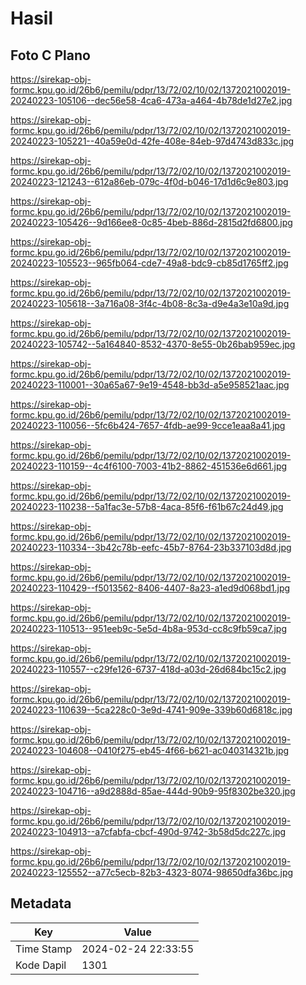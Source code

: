 # Hasil

## Foto C Plano

https://sirekap-obj-formc.kpu.go.id/26b6/pemilu/pdpr/13/72/02/10/02/1372021002019-20240223-105106--dec56e58-4ca6-473a-a464-4b78de1d27e2.jpg

https://sirekap-obj-formc.kpu.go.id/26b6/pemilu/pdpr/13/72/02/10/02/1372021002019-20240223-105221--40a59e0d-42fe-408e-84eb-97d4743d833c.jpg

https://sirekap-obj-formc.kpu.go.id/26b6/pemilu/pdpr/13/72/02/10/02/1372021002019-20240223-121243--612a86eb-079c-4f0d-b046-17d1d6c9e803.jpg

https://sirekap-obj-formc.kpu.go.id/26b6/pemilu/pdpr/13/72/02/10/02/1372021002019-20240223-105426--9d166ee8-0c85-4beb-886d-2815d2fd6800.jpg

https://sirekap-obj-formc.kpu.go.id/26b6/pemilu/pdpr/13/72/02/10/02/1372021002019-20240223-105523--965fb064-cde7-49a8-bdc9-cb85d1765ff2.jpg

https://sirekap-obj-formc.kpu.go.id/26b6/pemilu/pdpr/13/72/02/10/02/1372021002019-20240223-105618--3a716a08-3f4c-4b08-8c3a-d9e4a3e10a9d.jpg

https://sirekap-obj-formc.kpu.go.id/26b6/pemilu/pdpr/13/72/02/10/02/1372021002019-20240223-105742--5a164840-8532-4370-8e55-0b26bab959ec.jpg

https://sirekap-obj-formc.kpu.go.id/26b6/pemilu/pdpr/13/72/02/10/02/1372021002019-20240223-110001--30a65a67-9e19-4548-bb3d-a5e958521aac.jpg

https://sirekap-obj-formc.kpu.go.id/26b6/pemilu/pdpr/13/72/02/10/02/1372021002019-20240223-110056--5fc6b424-7657-4fdb-ae99-9cce1eaa8a41.jpg

https://sirekap-obj-formc.kpu.go.id/26b6/pemilu/pdpr/13/72/02/10/02/1372021002019-20240223-110159--4c4f6100-7003-41b2-8862-451536e6d661.jpg

https://sirekap-obj-formc.kpu.go.id/26b6/pemilu/pdpr/13/72/02/10/02/1372021002019-20240223-110238--5a1fac3e-57b8-4aca-85f6-f61b67c24d49.jpg

https://sirekap-obj-formc.kpu.go.id/26b6/pemilu/pdpr/13/72/02/10/02/1372021002019-20240223-110334--3b42c78b-eefc-45b7-8764-23b337103d8d.jpg

https://sirekap-obj-formc.kpu.go.id/26b6/pemilu/pdpr/13/72/02/10/02/1372021002019-20240223-110429--f5013562-8406-4407-8a23-a1ed9d068bd1.jpg

https://sirekap-obj-formc.kpu.go.id/26b6/pemilu/pdpr/13/72/02/10/02/1372021002019-20240223-110513--951eeb9c-5e5d-4b8a-953d-cc8c9fb59ca7.jpg

https://sirekap-obj-formc.kpu.go.id/26b6/pemilu/pdpr/13/72/02/10/02/1372021002019-20240223-110557--c29fe126-6737-418d-a03d-26d684bc15c2.jpg

https://sirekap-obj-formc.kpu.go.id/26b6/pemilu/pdpr/13/72/02/10/02/1372021002019-20240223-110639--5ca228c0-3e9d-4741-909e-339b60d6818c.jpg

https://sirekap-obj-formc.kpu.go.id/26b6/pemilu/pdpr/13/72/02/10/02/1372021002019-20240223-104608--0410f275-eb45-4f66-b621-ac040314321b.jpg

https://sirekap-obj-formc.kpu.go.id/26b6/pemilu/pdpr/13/72/02/10/02/1372021002019-20240223-104716--a9d2888d-85ae-444d-90b9-95f8302be320.jpg

https://sirekap-obj-formc.kpu.go.id/26b6/pemilu/pdpr/13/72/02/10/02/1372021002019-20240223-104913--a7cfabfa-cbcf-490d-9742-3b58d5dc227c.jpg

https://sirekap-obj-formc.kpu.go.id/26b6/pemilu/pdpr/13/72/02/10/02/1372021002019-20240223-125552--a77c5ecb-82b3-4323-8074-98650dfa36bc.jpg


## Metadata

| Key        | Value               |
| ---------- | ------------------- |
| Time Stamp | 2024-02-24 22:33:55 |
| Kode Dapil | 1301                |



